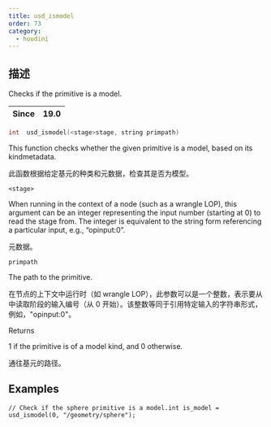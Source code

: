 ```yaml
---
title: usd_ismodel
order: 73
category:
  - houdini
---
```

    
## 描述

Checks if the primitive is a model.

| Since | 19.0 |
| ----- | ---- |

```c
int  usd_ismodel(<stage>stage, string primpath)
```

This function checks whether the given primitive is a model, based on its
kindmetadata.

此函数根据给定基元的种类和元数据，检查其是否为模型。

`<stage>`

When running in the context of a node (such as a wrangle LOP), this argument
can be an integer representing the input number (starting at 0) to read the
stage from. The integer is equivalent to the string form referencing a
particular input, e.g., “opinput:0”.

元数据。

`primpath`

The path to the primitive.

在节点的上下文中运行时（如 wrangle LOP），此参数可以是一个整数，表示要从中读取阶段的输入编号（从 0
开始）。该整数等同于引用特定输入的字符串形式，例如，"opinput:0"。

Returns

1 if the primitive is of a model kind, and 0 otherwise.

通往基元的路径。

## Examples

    // Check if the sphere primitive is a model.int is_model = usd_ismodel(0, "/geometry/sphere");

